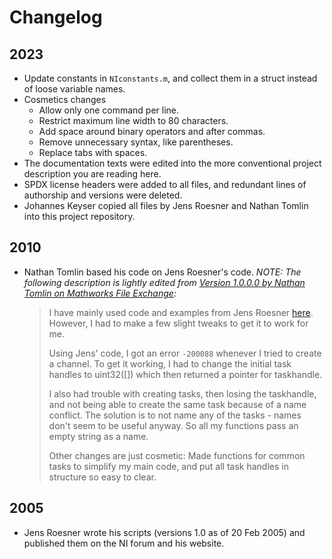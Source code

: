 <!--
SPDX-FileCopyrightText: 2023 Johannes Keyser

SPDX-License-Identifier: CC0-1.0
-->

# Changelog

## 2023

- Update constants in `NIconstants.m`, and collect them in a struct instead of loose variable names.
- Cosmetics changes
   - Allow only one command per line.
   - Restrict maximum line width to 80 characters.
   - Add space around binary operators and after commas.
   - Remove unnecessary syntax, like parentheses.
   - Replace tabs with spaces.
- The documentation texts were edited into the more conventional project description you are reading here.
- SPDX license headers were added to all files, and redundant lines of authorship and versions were deleted.
- Johannes Keyser copied all files by Jens Roesner and Nathan Tomlin into this project repository.

## 2010

- Nathan Tomlin based his code on Jens Roesner's code.
  _NOTE: The following description is lightly edited from [Version 1.0.0.0 by Nathan Tomlin on Mathworks File Exchange](https://mathworks.com/matlabcentral/fileexchange/27609-daqmx-examples):_

  > I have mainly used code and examples from Jens Roesner [here](http://www.jr-worldwi.de/work/matlab/index.html).
  > However, I had to make a few slight tweaks to get it to work for me.
  >
  > Using Jens' code, I got an error `-200088` whenever I tried to create a channel.
  > To get it working, I had to change the initial task handles to uint32([]) which then returned a pointer for taskhandle.
  >
  > I also had trouble with creating tasks, then losing the taskhandle, and not being able to create the same task because of a name conflict.
  > The solution is to not name any of the tasks - names don't seem to be useful anyway.
  > So all my functions pass an empty string as a name.
  > 
  > Other changes are just cosmetic: Made functions for common tasks to simplify my main code, and put all task handles in structure so easy to clear.

## 2005

- Jens Roesner wrote his scripts (versions 1.0 as of 20 Feb 2005) and published them on the NI forum and his website.
